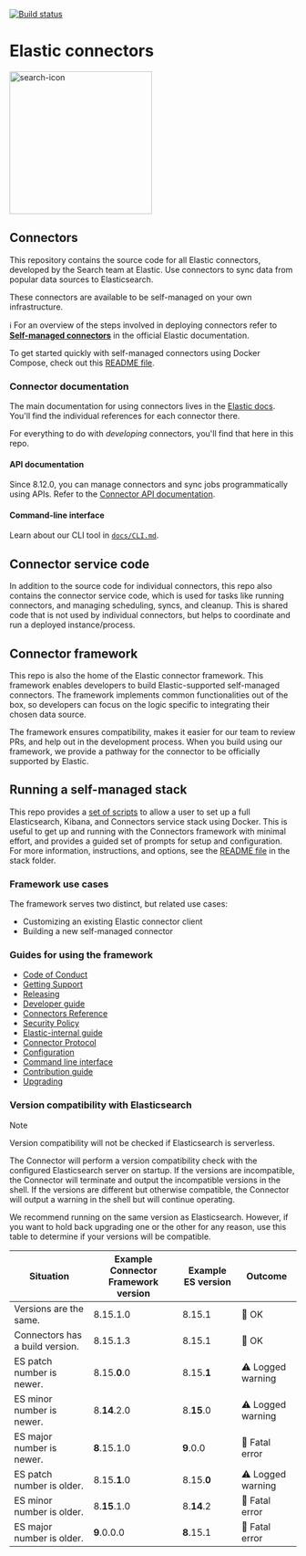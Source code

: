 [![Build status](https://badge.buildkite.com/a1319036cb613e63515320f44b187cd233771715c811d3dc7a.svg?branch=main)](https://buildkite.com/elastic/connectors)
# Elastic connectors

<img width="250" alt="search-icon" src="https://github.com/elastic/connectors/assets/32779855/2f594d89-7369-4c49-994a-1d67eefce436">

## Connectors

This repository contains the source code for all Elastic connectors, developed by the Search team at Elastic.
Use connectors to sync data from popular data sources to Elasticsearch.

These connectors are available to be self-managed on your own infrastructure.

ℹ️ For an overview of the steps involved in deploying connectors refer to [**Self-managed connectors**](https://www.elastic.co/guide/en/elasticsearch/reference/current/es-build-connector.html) in the official Elastic documentation.

To get started quickly with self-managed connectors using Docker Compose, check out this [README file](./scripts/stack/README.md).

### Connector documentation

The main documentation for using connectors lives in the [Elastic docs](https://www.elastic.co/guide/en/elasticsearch/reference/current/es-connectors.html).
You'll find the individual references for each connector there.

For everything to do with _developing_ connectors, you'll find that here in this repo.

#### API documentation

Since 8.12.0, you can manage connectors and sync jobs programmatically using APIs.
Refer to the [Connector API documentation](https://www.elastic.co/docs/api/doc/elasticsearch/v8/group/endpoint-connector).

#### Command-line interface

Learn about our CLI tool in [`docs/CLI.md`](./docs/CLI.md).

## Connector service code

In addition to the source code for individual connectors, this repo also contains the connector service code, which is used for tasks like running connectors, and managing scheduling, syncs, and cleanup.
This is shared code that is not used by individual connectors, but helps to coordinate and run a deployed instance/process.

## Connector framework

This repo is also the home of the Elastic connector framework. This framework enables developers to build Elastic-supported self-managed connectors.
The framework implements common functionalities out of the box, so developers can focus on the logic specific to integrating their chosen data source.

The framework ensures compatibility, makes it easier for our team to review PRs, and help out in the development process. When you build using our framework, we provide a pathway for the connector to be officially supported by Elastic.

## Running a self-managed stack

This repo provides a [set of scripts](./scripts/stack) to allow a user to set up a full Elasticsearch, Kibana, and Connectors service stack using Docker.
This is useful to get up and running with the Connectors framework with minimal effort, and provides a guided set of prompts for setup and configuration.
For more information, instructions, and options, see the [README file](./scripts/stack/README.md) in the stack folder.

### Framework use cases

The framework serves two distinct, but related use cases:

- Customizing an existing Elastic connector client
- Building a new self-managed connector

### Guides for using the framework

- [Code of Conduct](https://www.elastic.co/community/codeofconduct)
- [Getting Support](docs/SUPPORT.md)
- [Releasing](docs/RELEASING.md)
- [Developer guide](docs/DEVELOPING.md)
- [Connectors Reference](docs/REFERENCE.md)
- [Security Policy](docs/SECURITY.md)
- [Elastic-internal guide](docs/INTERNAL.md)
- [Connector Protocol](docs/CONNECTOR_PROTOCOL.md)
- [Configuration](docs/CONFIG.md)
- [Command line interface](docs/CLI.md)
- [Contribution guide](docs/CONTRIBUTING.md)
- [Upgrading](docs/UPGRADING.md)

### Version compatibility with Elasticsearch

> [!NOTE]
> Version compatibility will not be checked if Elasticsearch is serverless.

The Connector will perform a version compatibility check with the configured Elasticsearch server on startup.
If the versions are incompatible, the Connector will terminate and output the incompatible versions in the shell.
If the versions are different but otherwise compatible, the Connector will output a warning in the shell but will continue operating.

We recommend running on the same version as Elasticsearch.
However, if you want to hold back upgrading one or the other for any reason, use this table to determine if your versions will be compatible.

| Situation                       | Example Connector Framework version | Example ES version | Outcome |
|---------------------------------|-------------------------------------|--------------------| ------- |
| Versions are the same.          | 8.15.1.0                            | 8.15.1             | 💚 OK      |
| Connectors has a build version. | 8.15.1.3                            | 8.15.1             | 💚 OK      |
| ES patch number is newer.       | 8.15.__0__.0                        | 8.15.__1__         | ⚠️ Logged warning      |
| ES minor number is newer.       | 8.__14__.2.0                        | 8.__15__.0         | ⚠️ Logged warning      |
| ES major number is newer.       | __8__.15.1.0                        | __9__.0.0          | 🚫 Fatal error      |
| ES patch number is older.       | 8.15.__1__.0                        | 8.15.__0__         | ⚠️ Logged warning      |
| ES minor number is older.       | 8.__15__.1.0                        | 8.__14__.2         | 🚫 Fatal error      |
| ES major number is older.       | __9__.0.0.0                         | __8__.15.1         | 🚫 Fatal error      |
